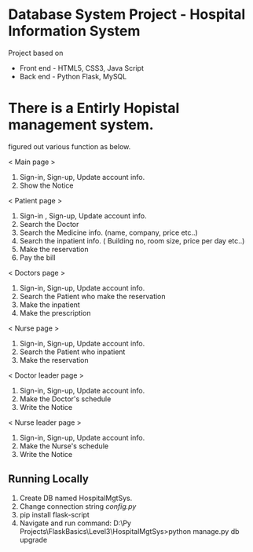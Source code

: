 # Database System Project - Hospital Information System

Project based on
* Front end - HTML5, CSS3, Java Script
* Back end - Python Flask, MySQL

# There is a Entirly Hopistal management system.
figured out various function as below.

< Main page >
1. Sign-in, Sign-up, Update account info.
2. Show the Notice

< Patient page >
1. Sign-in , Sign-up, Update account info.
2. Search the Doctor
3. Search the Medicine info. (name, company, price etc..)
4. Search the inpatient info. ( Building no, room size, price per day etc..)
5. Make the reservation
6. Pay the bill

< Doctors page >
1. Sign-in, Sign-up, Update account info.
2. Search the Patient who make the reservation
3. Make the inpatient
4. Make the prescription

< Nurse page >
1. Sign-in, Sign-up, Update account info.
2. Search the Patient who inpatient
3. Make the reservation

< Doctor leader page >
1. Sign-in, Sign-up, Update account info.
2. Make the Doctor's schedule
3. Write the Notice

< Nurse leader page >
1. Sign-in, Sign-up, Update account info.
2. Make the Nurse's schedule
3. Write the Notice


## Running Locally
1. Create DB named HospitalMgtSys.
2. Change connection string _config.py_
3. pip install flask-script
4. Navigate and run command:
D:\Py Projects\FlaskBasics\Level3\HospitalMgtSys>python manage.py db upgrade
